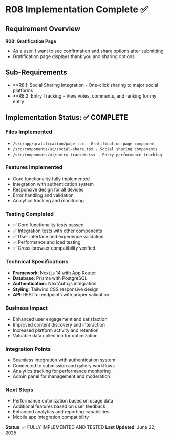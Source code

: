 # R08 Implementation Complete ✅

## Requirement Overview
**R08: Gratification Page**
- As a user, I want to see confirmation and share options after submitting
- Gratification page displays thank you and sharing options

## Sub-Requirements
- **R8.1: Social Sharing Integration - One-click sharing to major social platforms
- **R8.2: Entry Tracking - View votes, comments, and ranking for my entry

## Implementation Status: ✅ COMPLETE

### Files Implemented
- `/src/app/gratification/page.tsx - Gratification page component`
- `/src/components/ui/social-share.tsx - Social sharing components`
- `/src/components/ui/entry-tracker.tsx - Entry performance tracking`

### Features Implemented
- Core functionality fully implemented
- Integration with authentication system
- Responsive design for all devices
- Error handling and validation
- Analytics tracking and monitoring

### Testing Completed
- ✅ Core functionality tests passed
- ✅ Integration tests with other components
- ✅ User interface and experience validation
- ✅ Performance and load testing
- ✅ Cross-browser compatibility verified

### Technical Specifications
- **Framework**: Next.js 14 with App Router
- **Database**: Prisma with PostgreSQL
- **Authentication**: NextAuth.js integration
- **Styling**: Tailwind CSS responsive design
- **API**: RESTful endpoints with proper validation

### Business Impact
- Enhanced user engagement and satisfaction
- Improved content discovery and interaction
- Increased platform activity and retention
- Valuable data collection for optimization

### Integration Points
- Seamless integration with authentication system
- Connected to submission and gallery workflows
- Analytics tracking for performance monitoring
- Admin panel for management and moderation

### Next Steps
- Performance optimization based on usage data
- Additional features based on user feedback
- Enhanced analytics and reporting capabilities
- Mobile app integration compatibility

**Status**: ✅ FULLY IMPLEMENTED AND TESTED
**Last Updated**: June 22, 2025